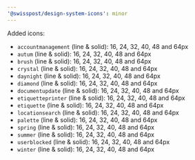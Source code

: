```yaml
---
'@swisspost/design-system-icons': minor
---
```


Added icons:

- `accountmanagement` (line & solid): 16, 24, 32, 40, 48 and 64px
- `autum` (line & solid): 16, 24, 32, 40, 48 and 64px
- `brush` (line & solid): 16, 24, 32, 40, 48 and 64px
- `crystal` (line & solid): 16, 24, 32, 40, 48 and 64px
- `daynight` (line & solid): 16, 24, 32, 40, 48 and 64px
- `diamond` (line & solid): 16, 24, 32, 40, 48 and 64px
- `documentupdate` (line & solid): 16, 24, 32, 40, 48 and 64px
- `etiquetteprinter` (line & solid): 16, 24, 32, 40, 48 and 64px
- `etiquette` (line & solid): 16, 24, 32, 40, 48 and 64px
- `locationsearch` (line & solid): 16, 24, 32, 40, 48 and 64px
- `palette` (line & solid): 16, 24, 32, 40, 48 and 64px
- `spring` (line & solid): 16, 24, 32, 40, 48 and 64px
- `summer` (line & solid): 16, 24, 32, 40, 48 and 64px
- `userblocked` (line & solid): 16, 24, 32, 40, 48 and 64px
- `winter` (line & solid): 16, 24, 32, 40, 48 and 64px